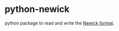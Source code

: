 # python-newick

python package to read and write the [Newick format](https://en.wikipedia.org/wiki/Newick_format).
